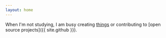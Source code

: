 ```yaml
---
layout: home
---
```


When I'm not studying, I am busy creating [things](/projects) or contributing to
[open source projects]({{ site.github }}).
